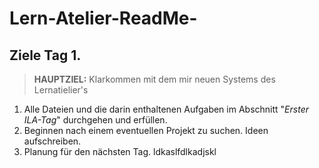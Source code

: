 # Lern-Atelier-ReadMe-
## Ziele Tag 1.

> **HAUPTZIEL:** Klarkommen mit dem mir neuen Systems des Lernatielier's

1. Alle Dateien und die darin enthaltenen Aufgaben im Abschnitt "*Erster ILA-Tag*" durchgehen und erfüllen.
2. Beginnen nach einem eventuellen Projekt zu suchen. Ideen aufschreiben.
3. Planung für den nächsten Tag.
ldkaslfdlkadjskl 